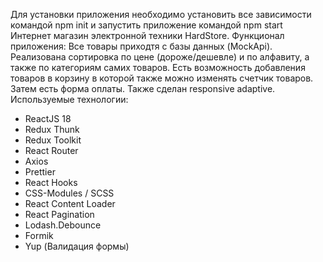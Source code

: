 Для установки приложения необходимо установить все зависимости командой npm init и запустить приложение командой npm start
Интернет магазин электронной техники HardStore.
Функционал приложения: Все товары приходтя с базы данных (MockApi). Реализована сортировка по цене (дороже/дешевле) и по алфавиту, а также по категориям самих товаров.
Есть возможность добавления товаров в корзину в которой также можно изменять счетчик товаров. Затем есть форма оплаты. 
Также сделан responsive adaptive.
Используемые технологии: 
- ReactJS 18
- Redux Thunk
- Redux Toolkit
- React Router
- Axios
- Prettier
- React Hooks
- CSS-Modules / SCSS
- React Content Loader
- React Pagination
- Lodash.Debounce
- Formik
- Yup (Валидация формы)
